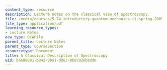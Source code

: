```yaml
---
content_type: resource
description: Lecture notes on the classical view of spectroscopy.
file: /media/courses/5-74-introductory-quantum-mechanics-ii-spring-2009/ba688081b8420ba1dd838b87926bbdd6_MIT5_74s09lec04_1.pdf
file_type: application/pdf
learning_resource_types:
- Lecture Notes
ocw_type: OCWFile
parent_title: Lecture Notes
parent_type: CourseSection
resourcetype: Document
title: A Classical Description of Spectroscopy
uid: ba688081-b842-0ba1-dd83-8b87926bbdd6
---
```


